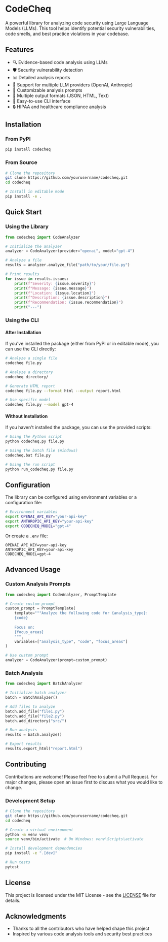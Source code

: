 # CodeCheq

A powerful library for analyzing code security using Large Language Models (LLMs). This tool helps identify potential security vulnerabilities, code smells, and best practice violations in your codebase.

## Features

- 🔍 Evidence-based code analysis using LLMs
- 🛡️ Security vulnerability detection
- 📊 Detailed analysis reports
- 🔄 Support for multiple LLM providers (OpenAI, Anthropic)
- 📝 Customizable analysis prompts
- 🎯 Multiple output formats (JSON, HTML, Text)
- 🚀 Easy-to-use CLI interface
- 🔒 HIPAA and healthcare compliance analysis

## Installation

### From PyPI

```bash
pip install codecheq
```

### From Source

```bash
# Clone the repository
git clone https://github.com/yourusername/codecheq.git
cd codecheq

# Install in editable mode
pip install -e .
```

## Quick Start

### Using the Library

```python
from codecheq import CodeAnalyzer

# Initialize the analyzer
analyzer = CodeAnalyzer(provider="openai", model="gpt-4")

# Analyze a file
results = analyzer.analyze_file("path/to/your/file.py")

# Print results
for issue in results.issues:
    print(f"Severity: {issue.severity}")
    print(f"Message: {issue.message}")
    print(f"Location: {issue.location}")
    print(f"Description: {issue.description}")
    print(f"Recommendation: {issue.recommendation}")
    print("---")
```

### Using the CLI

#### After Installation

If you've installed the package (either from PyPI or in editable mode), you can use the CLI directly:

```bash
# Analyze a single file
codecheq file.py

# Analyze a directory
codecheq directory/

# Generate HTML report
codecheq file.py --format html --output report.html

# Use specific model
codecheq file.py --model gpt-4
```

#### Without Installation

If you haven't installed the package, you can use the provided scripts:

```bash
# Using the Python script
python codecheq.py file.py

# Using the batch file (Windows)
codecheq.bat file.py

# Using the run script
python run_codecheq.py file.py
```

## Configuration

The library can be configured using environment variables or a configuration file:

```bash
# Environment variables
export OPENAI_API_KEY="your-api-key"
export ANTHROPIC_API_KEY="your-api-key"
export CODECHEQ_MODEL="gpt-4"
```

Or create a `.env` file:

```env
OPENAI_API_KEY=your-api-key
ANTHROPIC_API_KEY=your-api-key
CODECHEQ_MODEL=gpt-4
```

## Advanced Usage

### Custom Analysis Prompts

```python
from codecheq import CodeAnalyzer, PromptTemplate

# Create custom prompt
custom_prompt = PromptTemplate(
    template="""Analyze the following code for {analysis_type}:
    {code}
    
    Focus on:
    {focus_areas}
    """,
    variables=["analysis_type", "code", "focus_areas"]
)

# Use custom prompt
analyzer = CodeAnalyzer(prompt=custom_prompt)
```

### Batch Analysis

```python
from codecheq import BatchAnalyzer

# Initialize batch analyzer
batch = BatchAnalyzer()

# Add files to analyze
batch.add_file("file1.py")
batch.add_file("file2.py")
batch.add_directory("src/")

# Run analysis
results = batch.analyze()

# Export results
results.export_html("report.html")
```

## Contributing

Contributions are welcome! Please feel free to submit a Pull Request. For major changes, please open an issue first to discuss what you would like to change.

### Development Setup

```bash
# Clone the repository
git clone https://github.com/yourusername/codecheq.git
cd codecheq

# Create a virtual environment
python -m venv venv
source venv/bin/activate  # On Windows: venv\Scripts\activate

# Install development dependencies
pip install -e ".[dev]"

# Run tests
pytest
```

## License

This project is licensed under the MIT License - see the [LICENSE](LICENSE) file for details.

## Acknowledgments

- Thanks to all the contributors who have helped shape this project
- Inspired by various code analysis tools and security best practices 